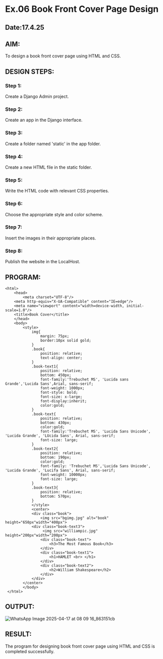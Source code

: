 # Ex.06 Book Front Cover Page Design
## Date:17.4.25

## AIM:
To design a book front cover page using HTML and CSS.

## DESIGN STEPS:

### Step 1:
Create a Django Admin project.

### Step 2:
Create an app in the Django interface.

### Step 3:
Create a folder named 'static' in the app folder.

### Step 4:
Create a new HTML file in the static folder.

### Step 5:
Write the HTML code with relevant CSS properties.

### Step 6:
Choose the appropriate style and color scheme.

### Step 7:
Insert the images in their appropriate places.

### Step 8:
Publish the website in the LocalHost.

## PROGRAM:
```
<html>
    <head>
        <meta charset="UTF-8"/>
    <meta http-equiv="X-UA-Compatible" content="IE=edge"/>
    <meta name="viewport" content="width=device-width, initial-scale=1.0"/>
    <title>Book Cover</title>
    </head>
    <body>
        <style>
            img{
                margin: 75px;
                border:10px solid gold;
            }
            .book{
                position: relative;
                text-align: center;
            }
            .book-text1{
                position: relative;
                bottom: 450px;
                font-family:'Trebuchet MS', 'Lucida sans Grande','Lucida Sans',Arial, sans-serif;
                font-weight: 1000px;
                font-style: bold;
                font-size: x-large;
                font-display:inherit;
                color:gold;
            }
            .book-text{
                position: relative;
                bottom: 430px;
                color:gold;
                font-family:'Trebuchet MS', 'Lucida Sans Unicode', 'Lucida Grande', 'LUcida Sans', Arial, sans-serif;
                font-size: large;
            }
            .book-text2{
                position: relative;
                bottom: 190px;
                color:gold;
                font-family: 'Trebuchet MS','Lucida Sans Unicode', 'Lucida Grande', 'Lucifa Sans', Arial, sans-serif;
                font-weight: 10000px;
                font-size: large;
            }
            .book-text3{
                position: relative;
                bottom: 570px;
            }
            </style>
            <center>
            <div class="book">
                <img src="bgimg.jpg" alt="book" height="650px"width="400px">
            <div class="book-text3">
                 <img src="williampic.jpg" height="200px"width="200px">
                <div class="book-text">
                    <h3>The Most Famous Book</h3>
                </div>
                <div class="book-text1">
                    <h1>HAMLET <br> </h1>
                </div>
                <div class="book-text2">
                    <h2>William Shakespeare</h2>
                </div>
            </div>
        </center>
        </body>
 </html>
```
## OUTPUT:

![WhatsApp Image 2025-04-17 at 08 09 16_863151cb](https://github.com/user-attachments/assets/f1eafddb-b10b-4150-a0e6-2f5fcb880d7e)

## RESULT:
The program for designing book front cover page using HTML and CSS is completed successfully.
